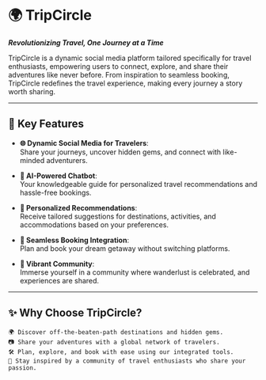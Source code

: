 # 🌍 TripCircle  

**_Revolutionizing Travel, One Journey at a Time_**  

TripCircle is a dynamic social media platform tailored specifically for travel enthusiasts, empowering users to connect, explore, and share their adventures like never before. From inspiration to seamless booking, TripCircle redefines the travel experience, making every journey a story worth sharing.  

---

## 🚀 Key Features  

- **🌐 Dynamic Social Media for Travelers**:  
  Share your journeys, uncover hidden gems, and connect with like-minded adventurers.  

- **🤖 AI-Powered Chatbot**:  
  Your knowledgeable guide for personalized travel recommendations and hassle-free bookings.  
 

- **🎯 Personalized Recommendations**:  
  Receive tailored suggestions for destinations, activities, and accommodations based on your preferences.  

- **🛒 Seamless Booking Integration**:  
  Plan and book your dream getaway without switching platforms.  

- **🌟 Vibrant Community**:  
  Immerse yourself in a community where wanderlust is celebrated, and experiences are shared.  

---

## ✨ Why Choose TripCircle?  

```plaintext
🌍 Discover off-the-beaten-path destinations and hidden gems.  
📷 Share your adventures with a global network of travelers.  
🛠️ Plan, explore, and book with ease using our integrated tools.  
🎉 Stay inspired by a community of travel enthusiasts who share your passion.  
